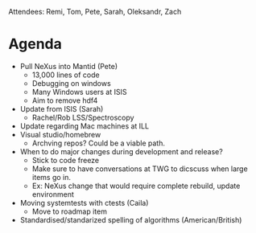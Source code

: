 Attendees: Remi, Tom, Pete, Sarah, Oleksandr, Zach

# Agenda
- Pull NeXus into Mantid (Pete)
  - 13,000 lines of code
  - Debugging on windows
  - Many Windows users at ISIS
  - Aim to remove hdf4
- Update from ISIS (Sarah)
  - Rachel/Rob LSS/Spectroscopy
- Update regarding Mac machines at ILL
- Visual studio/homebrew
  - Archving repos? Could be a viable path.
- When to do major changes during development and release?
   - Stick to code freeze
   - Make sure to have conversations at TWG to dicscuss when large items go in.
   - Ex: NeXus change that would require complete rebuild, update environment
- Moving systemtests with ctests (Caila)
   - Move to roadmap item
- Standardised/standarized spelling of algorithms (American/British)
  
